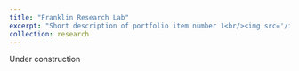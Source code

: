 ```yaml
---
title: "Franklin Research Lab"
excerpt: "Short description of portfolio item number 1<br/><img src='/images/500x300.png'>"
collection: research
---
```


Under construction
